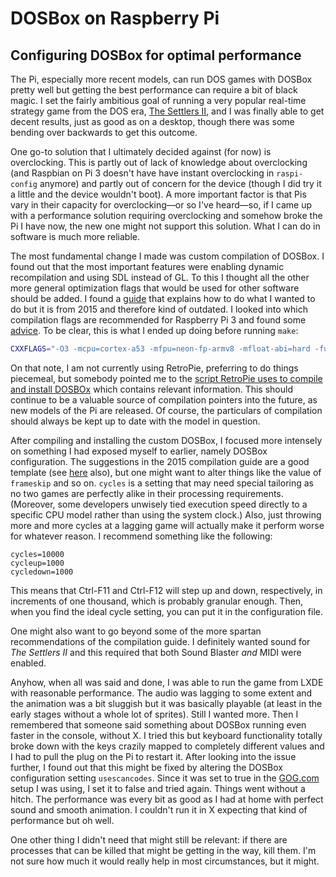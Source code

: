 # DOSBox on Raspberry Pi
## Configuring DOSBox for optimal performance

The Pi, especially more recent models, can run DOS games with DOSBox pretty
well but getting the best performance can require a bit of black magic. I set
the fairly ambitious goal of running a very popular real-time strategy game
from the DOS era, [The Settlers
II](https://en.wikipedia.org/wiki/The_Settlers_II), and I was finally able to
get decent results, just as good as on a desktop, though there was some
bending over backwards to get this outcome.

One go-to solution that I ultimately decided against (for now) is
overclocking. This is partly out of lack of knowledge about overclocking (and
Raspbian on Pi 3 doesn't have have instant overclocking in `raspi-config`
anymore) and partly out of concern for the device (though I did try it a
little and the device wouldn't boot). A more important factor is that Pis vary
in their capacity for overclocking—or so I've heard—so, if I came up with a
performance solution requiring overclocking and somehow broke the Pi I have
now, the new one might not support this solution. What I can do in software is
much more reliable.

The most fundamental change I made was custom compilation of DOSBox. I found
out that the most important features were enabling dynamic recompilation and
using SDL instead of GL. To this I thought all the other more general
optimization flags that would be used for other software should be added. I
found a [guide](https://www.raspberrypi.org/forums/viewtopic.php?t=95421) that
explains how to do what I wanted to do but it is from 2015 and therefore kind
of outdated. I looked into which compilation flags are recommended for
Raspberry Pi 3 and found some
[advice](https://www.raspberrypi.org/forums/viewtopic.php?t=144115). To be
clear, this is what I ended up doing before running `make`:

```bash
CXXFLAGS="-O3 -mcpu=cortex-a53 -mfpu=neon-fp-armv8 -mfloat-abi=hard -funsafe-math-optimizations" ./configure --disable-opengl
```

On that note, I am not currently using RetroPie, preferring to do things
piecemeal, but somebody pointed me to the [script RetroPie uses to compile and
install
DOSBOx](https://github.com/RetroPie/RetroPie-Setup/blob/master/scriptmodules/emulators/dosbox.sh)
which contains relevant information. This should continue to be a valuable
source of compilation pointers into the future, as new models of the Pi are
released. Of course, the particulars of compilation should always be kept up
to date with the model in question.

After compiling and installing the custom DOSBox, I focused more intensely on
something I had exposed myself to earlier, namely DOSBox configuration. The
suggestions in the 2015 compilation guide are a good template (see
[here](https://www.codingepiphany.com/2013/06/27/some-configs-to-increase-dosbox-performance-on-raspberry-pi/)
also), but one might want to alter things like the value of `frameskip` and so
on. `cycles` is a setting that may need special tailoring as no two games are
perfectly alike in their processing requirements. (Moreover, some developers
unwisely tied execution speed directly to a specific CPU model rather than
using the system clock.) Also, just throwing more and more cycles at a lagging
game will actually make it perform worse for whatever reason. I recommend
something like the following:

```
cycles=10000
cycleup=1000
cycledown=1000
```

This means that Ctrl-F11 and Ctrl-F12 will step up and down, respectively, in
increments of one thousand, which is probably granular enough. Then, when you
find the ideal cycle setting, you can put it in the configuration file.

One might also want to go beyond some of the more spartan recommendations of
the compilation guide. I definitely wanted sound for *The Settlers II* and
this required that both Sound Blaster *and* MIDI were enabled.

Anyhow, when all was said and done, I was able to run the game from LXDE with
reasonable performance. The audio was lagging to some extent and the animation
was a bit sluggish but it was basically playable (at least in the early stages
without a whole lot of sprites). Still I wanted more. Then I remembered that
someone said something about DOSBox running even faster in the console,
without X. I tried this but keyboard functionality totally broke down with the
keys crazily mapped to completely different values and I had to pull the plug
on the Pi to restart it. After looking into the issue further, I found out
that this might be fixed by altering the DOSBox configuration setting
`usescancodes`. Since it was set to true in the [GOG.com](https://www.gog.com)
setup I was using, I set it to false and tried again. Things went without a
hitch. The performance was every bit as good as I had at home with perfect
sound and smooth animation. I couldn't run it in X expecting that kind of
performance but oh well.

One other thing I didn't need that might still be relevant: if there are
processes that can be killed that might be getting in the way, kill them. I'm
not sure how much it would really help in most circumstances, but it might.
